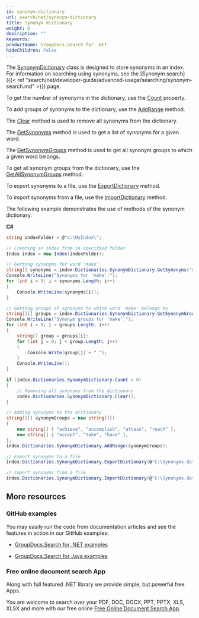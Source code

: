```yaml
---
id: synonym-dictionary
url: search/net/synonym-dictionary
title: Synonym dictionary
weight: 8
description: ""
keywords: 
productName: GroupDocs.Search for .NET
hideChildren: False
---
```

The [SynonymDictionary](https://apireference.groupdocs.com/net/search/groupdocs.search.dictionaries/synonymdictionary) class is designed to store synonyms in an index. For information on searching using synonyms, see the [Synonym search]({{< ref "search/net/developer-guide/advanced-usage/searching/synonym-search.md" >}}) page.

To get the number of synonyms in the dictionary, use the [Count](https://apireference.groupdocs.com/net/search/groupdocs.search.dictionaries/synonymdictionary/properties/count) property.

To add groups of synonyms to the dictionary, use the [AddRange](https://apireference.groupdocs.com/net/search/groupdocs.search.dictionaries/synonymdictionary/methods/addrange/index) method.

The [Clear](https://apireference.groupdocs.com/net/search/groupdocs.search.dictionaries/synonymdictionary/methods/clear) method is used to remove all synonyms from the dictionary.

The [GetSynonyms](https://apireference.groupdocs.com/net/search/groupdocs.search.dictionaries/synonymdictionary/methods/getsynonyms) method is used to get a list of synonyms for a given word.

The [GetSynonymGroups](https://apireference.groupdocs.com/net/search/groupdocs.search.dictionaries/synonymdictionary/methods/getsynonymgroups) method is used to get all synonym groups to which a given word belongs.

To get all synonym groups from the dictionary, use the [GetAllSynonymGroups](https://apireference.groupdocs.com/net/search/groupdocs.search.dictionaries/synonymdictionary/methods/getallsynonymgroups) method.

To export synonyms to a file, use the [ExportDictionary](https://apireference.groupdocs.com/net/search/groupdocs.search.dictionaries/dictionarybase/methods/exportdictionary) method.

To import synonyms from a file, use the [ImportDictionary](https://apireference.groupdocs.com/net/search/groupdocs.search.dictionaries/dictionarybase/methods/importdictionary) method.

The following example demonstrates the use of methods of the synonym dictionary.

**C#**

```csharp
string indexFolder = @"c:\MyIndex\";

// Creating an index from in specified folder
Index index = new Index(indexFolder);

// Getting synonyms for word 'make'
string[] synonyms = index.Dictionaries.SynonymDictionary.GetSynonyms("make");
Console.WriteLine("Synonyms for 'make':");
for (int i = 0; i < synonyms.Length; i++)
{
    Console.WriteLine(synonyms[i]);
}

// Getting groups of synonyms to which word 'make' belongs to
string[][] groups = index.Dictionaries.SynonymDictionary.GetSynonymGroups("make");
Console.WriteLine("Synonym groups for 'make':");
for (int i = 0; i < groups.Length; i++)
{
    string[] group = groups[i];
    for (int j = 0; j < group.Length; j++)
    {
        Console.Write(group[j] + " ");
    }
    Console.WriteLine();
}

if (index.Dictionaries.SynonymDictionary.Count > 0)
{
    // Removing all synonyms from the dictionary
    index.Dictionaries.SynonymDictionary.Clear();
}

// Adding synonyms to the dictionary
string[][] synonymGroups = new string[][]
{
    new string[] { "achieve", "accomplish", "attain", "reach" },
    new string[] { "accept", "take", "have" },
};
index.Dictionaries.SynonymDictionary.AddRange(synonymGroups);

// Export synonyms to a file
index.Dictionaries.SynonymDictionary.ExportDictionary(@"C:\Synonyms.dat");

// Import synonyms from a file
index.Dictionaries.SynonymDictionary.ImportDictionary(@"C:\Synonyms.dat");
```

## More resources

### GitHub examples

You may easily run the code from documentation articles and see the features in action in our GitHub examples:

*   [GroupDocs.Search for .NET examples](https://github.com/groupdocs-search/GroupDocs.Search-for-.NET)
    
*   [GroupDocs.Search for Java examples](https://github.com/groupdocs-search/GroupDocs.Search-for-Java)
    

### Free online document search App

Along with full featured .NET library we provide simple, but powerful free Apps.

You are welcome to search over your PDF, DOC, DOCX, PPT, PPTX, XLS, XLSX and more with our free online [Free Online Document Search App](https://products.groupdocs.app/search).
